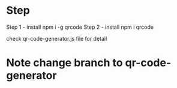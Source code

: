# Step

Step 1 - install npm i -g qrcode
Step 2 - install npm i qrcode

check qr-code-generator.js file for detail

# Note change branch to qr-code-generator